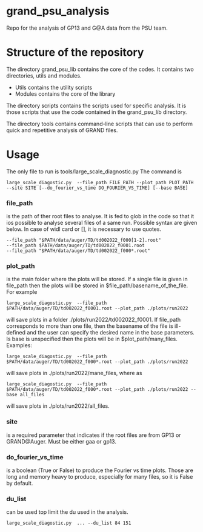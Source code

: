 # grand_psu_analysis
Repo for the analysis of GP13 and G@A data from the PSU team. 


# Structure of the repository

The directory grand_psu_lib contains the core of the codes. It contains two directories, utils and modules.
- Utils contains the utility scripts
- Modules contains the core of the library

The directory scripts contains the scripts used for specific analysis. It is those scripts that use the code contained in the grand_psu_lib directory.

The directory tools contains command-line scripts that can use to perform quick and repetitive analysis of GRAND files.


# Usage

The only file to run is tools/large_scale_diagnostic.py
The command is
```
large_scale_diagostic.py  --file_path FILE_PATH --plot_path PLOT_PATH --site SITE [--do_fourier_vs_time DO_FOURIER_VS_TIME] [--base BASE]
```


### file_path 

is the path of ther root files to analyse. It is fed to glob in the code so that it ios possible to analyse several files of a same run.
Possible syntax are given below. In case of widl card or [], it is necessary to use quotes. 

```
--file_path "$PATH/data/auger/TD/td002022_f000[1-2].root"
--file_path $PATH/data/auger/TD/td002022_f0001.root
--file_path "$PATH/data/auger/TD/td002022_f000*.root"
```

### plot_path
 is the main folder where the plots will be stored.
If a single file is given in file_path then the plots will be stored in 
$file_path/basename_of_the_file. For example
```
large_scale_diagostic.py  --file_path $PATH/data/auger/TD/td002022_f0001.root --plot_path ./plots/run2022
```
will save plots in a folder ./plots/run2022/td002022_f0001.
If file_path corresponds to more than one file, then the basename of the file is ill-defined and the user can specify the desired name in the base parameters.
Is base is unspecified then the plots will be in $plot_path/many_files. Examples:
```
large_scale_diagostic.py  --file_path $PATH/data/auger/TD/td002022_f000*.root --plot_path ./plots/run2022 
```
will save plots in ./plots/run2022/mane_files, where as 
```
large_scale_diagostic.py  --file_path $PATH/data/auger/TD/td002022_f000*.root --plot_path ./plots/run2022 --base all_files
```
will save plots in ./plots/run2022/all_files.


### site
is a required parameter that indicates if the root files are from GP13 or GRAND@Auger. Must be either gaa or gp13.

### do_fourier_vs_time
is a boolean (True or False) to produce the Fourier vs time plots. Those are long and memory heavy to produce, especially for many files, so it is False by default.

### du_list
can be used top limit the du used in the analysis.
```
large_scale_diagostic.py  ... --du_list 84 151
```

